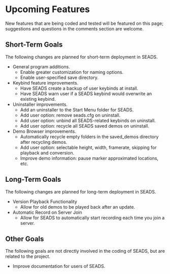 # Upcoming Features #

New features that are being coded and tested will be featured on this page; suggestions and questions in the comments section are welcome.

## Short-Term Goals ##
The following changes are planned for short-term deployment in SEADS.
  * General program additions.
    * Enable greater customization for naming options.
    * Enable user-specified save directory.
  * Keybind feature improvements.
    * Have SEADS create a backup of user keybinds at install.
    * Have SEADS warn user if a SEADS keybind would overwrite an existing keybind.
  * Uninstaller improvements.
    * Add an uninstaller to the Start Menu folder for SEADS.
    * Add user option: remove seads.cfg on uninstall.
    * Add user option: unbind all SEADS-related keybinds on uninstall.
    * Add user option: recycle all SEADS saved demos on uninstall.
  * Demo Browser improvements.
    * Automatically recycle empty folders in the saved\_demos directory after recycling demos.
    * Add user option: selectable height, width, framerate, skipping for playback and conversion.
    * Improve demo information: pause marker approximated locations, etc.

## Long-Term Goals ##
The following changes are planned for long-term deployment in SEADS.
  * Version Playback Functionality
    * Allow for old demos to be played back after an update.
  * Automatic Record on Server Join
    * Allow for SEADS to automatically start recording each time you join a server.

## Other Goals ##
The following goals are not directly involved in the coding of SEADS, but are related to the project.
  * Improve documentation for users of SEADS.
